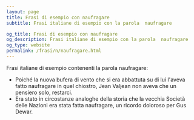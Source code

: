 ```yaml
---
layout: page
title: Frasi di esempio con naufragare 
subtitle: Frasi italiane di esempio con la parola  naufragare

og_title: Frasi di esempio con naufragare 
og_description: Frasi italiane di esempio con la parola  naufragare
og_type: website
permalink: /frasi/n/naufragare.html
---
```


Frasi italiane di esempio contenenti la parola naufragare:


- Poiché la nuova bufera di vento che si era abbattuta su di lui l'aveva fatto naufragare in quel chiostro, Jean Valjean non aveva che un pensiero solo, restarci.
- Era stato in circostanze analoghe della storia che la vecchia Società delle Nazioni era stata fatta naufragare, un ricordo doloroso per Gus Dewar.
